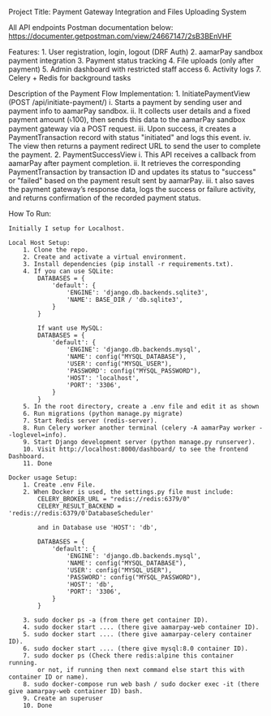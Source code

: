 Project Title: Payment Gateway Integration and Files Uploading System

All API endpoints Postman documentation below: https://documenter.getpostman.com/view/24667147/2sB3BEnVHF

Features:
    1. User registration, login, logout (DRF Auth)
    2. aamarPay sandbox payment integration
    3. Payment status tracking
    4. File uploads (only after payment)
    5. Admin dashboard with restricted staff access
    6. Activity logs
    7. Celery + Redis for background tasks

Description of the Payment Flow Implementation:
    1. InitiatePaymentView (POST /api/initiate-payment/)
        i. Starts a payment by sending user and payment info to aamarPay sandbox.
        ii. It collects user details and a fixed payment amount (৳100), then sends this data to the aamarPay sandbox payment gateway via a POST request.
        iii. Upon success, it creates a PaymentTransaction record with status "initiated" and logs this event.
        iv. The view then returns a payment redirect URL to send the user to complete the payment.
    2. PaymentSuccessView
        i. This API receives a callback from aamarPay after payment completion. 
        ii.  It retrieves the corresponding PaymentTransaction by transaction ID and updates its status to "success" or "failed" based on the payment result sent by aamarPay.
        iii. t also saves the payment gateway’s response data, logs the success or failure activity, and returns confirmation of the recorded payment status.

How To Run: 

    Initially I setup for Localhost.

    Local Host Setup: 
        1. Clone the repo.
        2. Create and activate a virtual environment.
        3. Install dependencies (pip install -r requirements.txt).
        4. If you can use SQLite:
            DATABASES = {
                'default': {
                    'ENGINE': 'django.db.backends.sqlite3',
                    'NAME': BASE_DIR / 'db.sqlite3',
                }
            }

            If want use MySQL:
            DATABASES = {
                'default': {
                    'ENGINE': 'django.db.backends.mysql',
                    'NAME': config("MYSQL_DATABASE"),
                    'USER': config("MYSQL_USER"),
                    'PASSWORD': config("MYSQL_PASSWORD"),
                    'HOST': 'localhost',
                    'PORT': '3306',
                }
            }
        5. In the root directory, create a .env file and edit it as shown 
        6. Run migrations (python manage.py migrate)
        7. Start Redis server (redis-server).
        8. Run Celery worker another terminal (celery -A aamarPay worker --loglevel=info).
        9. Start Django development server (python manage.py runserver).
        10. Visit http://localhost:8000/dashboard/ to see the frontend Dashboard.
        11. Done

    Docker usage Setup:
        1. Create .env File.
        2. When Docker is used, the settings.py file must include: 
            CELERY_BROKER_URL = "redis://redis:6379/0"
            CELERY_RESULT_BACKEND = 'redis://redis:6379/0'DatabaseScheduler'

            and in Database use 'HOST': 'db',

            DATABASES = {
                'default': {
                    'ENGINE': 'django.db.backends.mysql',
                    'NAME': config("MYSQL_DATABASE"),
                    'USER': config("MYSQL_USER"),
                    'PASSWORD': config("MYSQL_PASSWORD"),
                    'HOST': 'db',
                    'PORT': '3306',
                }
            }

        3. sudo docker ps -a (from there get container ID).
        4. sudo docker start .... (there give aamarpay-web container ID).
        5. sudo docker start .... (there give aamarpay-celery container ID).
        6. sudo docker start .... (there give mysql:8.0 container ID).
        7. sudo docker ps (Check there redis:alpine this container running. 
            or not, if running then next command else start this with container ID or name).
        8. sudo docker-compose run web bash / sudo docker exec -it (there give aamarpay-web container ID) bash.
        9. Create an superuser 
        10. Done
